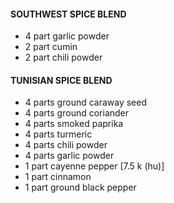 #### SOUTHWEST SPICE BLEND
- 4 part garlic powder
- 2 part cumin
- 2 part chili powder 

#### TUNISIAN SPICE BLEND
- 4 parts ground caraway seed
- 4 parts ground coriander
- 4 parts smoked paprika
- 4 parts turmeric
- 4 parts chili powder
- 4 parts garlic powder
- 1 part cayenne pepper [7.5 k (hu)]
- 1 part cinnamon
- 1 part ground black pepper 

